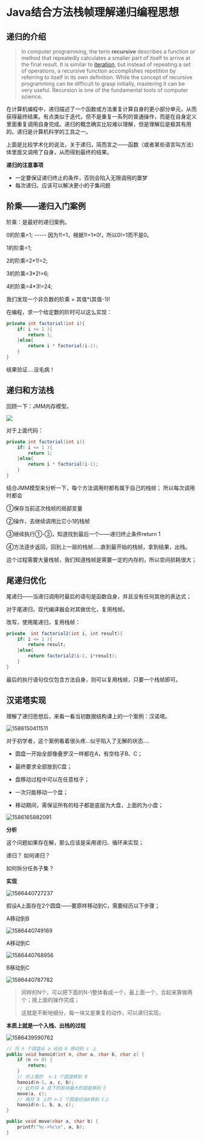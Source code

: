 # Java结合方法栈帧理解递归编程思想

## 递归的介绍

>In computer programming, the term **recursive** describes a function or method that repeatedly calculates a smaller part of itself to arrive at the final result. It is similar to [iteration](https://www.computerhope.com/jargon/i/iteration.htm), but instead of repeating a set of operations, a recursive function accomplishes repetition by referring to itself in its own definition. While the concept of recursive programming can be difficult to grasp initially, mastering it can be very useful. Recursion is one of the fundamental tools of computer science.

在计算机编程中，递归描述了一个函数或方法重复计算自身的更小部分单元，从而获得最终结果。有点类似于迭代，但不是重复一系列的普通操作，而是在自身定义里面重复调用自身完成。递归的概念确实比较难以理解，但是理解后是极其有用的。递归是计算机科学的工具之一。



上面是比较学术化的说法，关于递归，简而言之——函数（或者某些语言叫方法）体里面又调用了自身，从而得到最终的结果。



**递归的注意事项**

- 一定要保证递归终止的条件，否则会陷入无限调用的噩梦
- 每次递归，应该可以解决更小的子集问题



## 阶乘——递归入门案例

阶乘：是最好的递归案例。

0的阶乘=1; -----  因为1!=1，根据1!=1*0!，所以0!=1而不是0。

1的阶乘=1;

2的阶乘=2*1!=2;

3的阶乘=3*2!=6;

4的阶乘=4*3!=24;

我们发现一个非负数的阶乘 = 其值*(其值-1)!

在编程，求一个给定数的阶时可以这么实现：

```java
private int factorial(int i){
    if( i <= 1 ){
        return 1;
    }else{
        return i * factorial(i-1);
    }
}

```

结果验证....没毛病！



## 递归和方法栈

回顾一下：JMM内存模型。

![](img/1586151584885.png)





对于上面代码：

```java
private int factorial(int i){
    if( i <= 1 ){
        return 1;
    }else{
        return i * factorial(i-1);
    }
}
```



结合JMM模型来分析一下，每个方法调用时都有属于自己的栈帧；  所以每次调用时都会

①保存当前这次栈帧的局部变量

②操作，去继续调用比它小1的栈帧

③继续执行①-③，知道找到最后一个——递归终止条件return 1

④方法逐步返回，回到上一层的栈帧.....直到最开始的栈帧，拿到结果，出栈。



这个过程需要大量栈帧，我们知道栈帧是需要一定的内存的，所以空间损耗很大；



## 尾递归优化

尾递归——当递归调用时最后的语句是函数自身，并且没有任何其他的表达式；

对于尾递归，现代编译器会对其做优化，复用栈帧。

改写，使用尾递归，复用栈帧：

```java
private  int factorial2(int i, int result){
    if( i <= 1 ){
        return result;
    }else{
        return factorial2(i-1, i*result);
    }
}
```

最后的执行语句仅仅包含方法自身，则可以复用栈帧，只要一个栈帧即可。





## 汉诺塔实现

理解了递归思想后，来看一看当初数据结构课上的一个案例：汉诺塔。

![1586150411511](img/1586150411511.png)



对于初学者，这个案例看着很头疼...似乎陷入了无解的状态....



- 圆盘一开始全部像叠罗汉一样都在A，有空柱子B、C；

- 最终要求全部放到C盘； 
- 盘移动过程中可以在任意柱子；
- 一次只能移动一个盘；
- 移动期间，需保证所有的柱子都是底层为大盘，上面的为小盘；

![1586165882091](img/1586165882091.png)



**分析**

这个问题如果存在解，那么应该是采用递归、循环来实现；

递归？ 如何递归？

如何拆分任务子集？

**实现**

![1586440727237](img/1586440727237.png)

假设A上面存在2个圆盘——要原样移动到C，需要经历以下步骤；

A移动到B

![1586440749169](img/1586440749169.png)

A移动到C

![1586440768956](img/1586440768956.png)

B移动到C

![1586440787782](img/1586440787782.png)

> 同样的N个，可以把下面的N-1整体看成一个，最上面一个，合起来算做两个；按上面的操作完成；
>
> 这就是不断地细分，每一块又是重复的动作，可以递归实现。



**本质上就是一个入栈、出栈的过程**

![1586439590762](img/1586439590762.png)



```c++
// 将 n 个圆盘从 a 经由 b 移动到 c 上
public void hanoid(int n, char a, char b, char c) {
    if (n <= 0) {
        return;
    }
    // 将上面的  n-1 个圆盘移到 B
    hanoid(n-1, a, c, b);
    // 此时将 A 底下的那块最大的圆盘移到 C
    move(a, c);
    // 再将 B 上的 n-1 个圆盘经由A移到 C上
    hanoid(n-1, b, a, c);
}

public void move(char a, char b) {
    printf("%c->%c\n", a, b);
}
```

